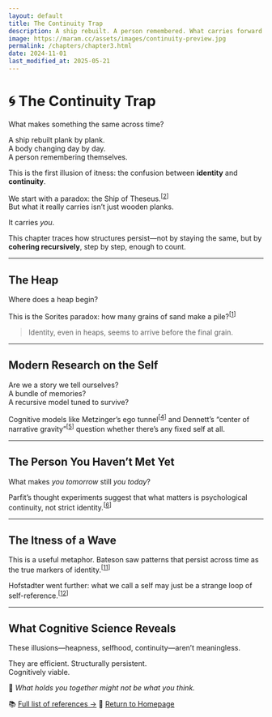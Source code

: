 ```yaml
---
layout: default
title: The Continuity Trap
description: A ship rebuilt. A person remembered. What carries forward might not be what you think...
image: https://maram.cc/assets/images/continuity-preview.jpg
permalink: /chapters/chapter3.html
date: 2024-11-01
last_modified_at: 2025-05-21
---
```


# 🌀 The Continuity Trap

What makes something the same across time?

A ship rebuilt plank by plank.  
A body changing day by day.  
A person remembering themselves.

This is the first illusion of itness: the confusion between **identity** and **continuity**.

We start with a paradox: the Ship of Theseus.<sup>[<a href="../references.html#ref-2">2</a>]</sup>  
But what it really carries isn’t just wooden planks.

It carries *you*.

This chapter traces how structures persist—not by staying the same, but by **cohering recursively**, step by step, enough to count.

---

## The Heap

Where does a heap begin?

This is the Sorites paradox: how many grains of sand make a pile?<sup>[<a href="../references.html#ref-1">1</a>]</sup>

> Identity, even in heaps, seems to arrive before the final grain.

---

## Modern Research on the Self

Are we a story we tell ourselves?  
A bundle of memories?  
A recursive model tuned to survive?

Cognitive models like Metzinger’s ego tunnel<sup>[<a href="../references.html#ref-4">4</a>]</sup> and Dennett’s “center of narrative gravity”<sup>[<a href="../references.html#ref-5">5</a>]</sup> question whether there’s any fixed self at all.

---

## The Person You Haven’t Met Yet

What makes *you tomorrow* still *you today*?

Parfit’s thought experiments suggest that what matters is psychological continuity, not strict identity.<sup>[<a href="../references.html#ref-6">6</a>]</sup>

---

## The Itness of a Wave

This is a useful metaphor. Bateson saw patterns that persist across time as the true markers of identity.<sup>[<a href="../references.html#ref-11">11</a>]</sup>

Hofstadter went further: what we call a self may just be a strange loop of self-reference.<sup>[<a href="../references.html#ref-12">12</a>]</sup>

---

## What Cognitive Science Reveals

These illusions—heapness, selfhood, continuity—aren’t meaningless.

They are efficient. Structurally persistent.  
Cognitively viable.

🧠 *What holds you together might not be what you think.*

📚 [Full list of references →](../references.html)
🔗 [Return to Homepage](../index.html)

